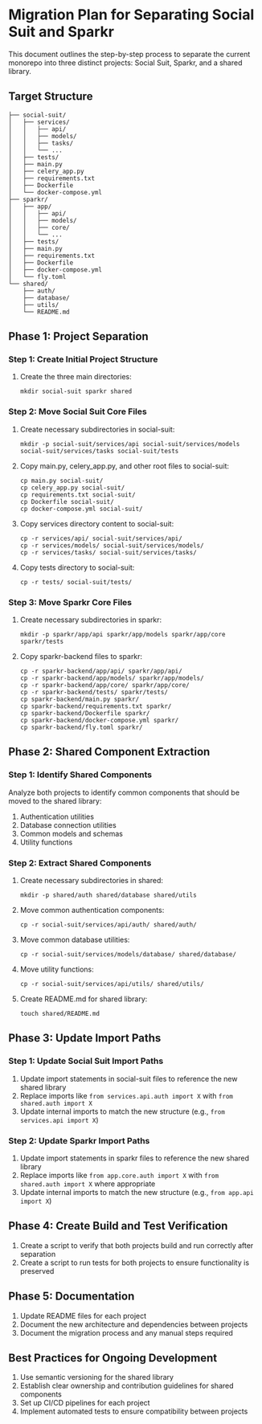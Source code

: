 # Migration Plan for Separating Social Suit and Sparkr

This document outlines the step-by-step process to separate the current monorepo into three distinct projects: Social Suit, Sparkr, and a shared library.

## Target Structure

```
├── social-suit/
│   ├── services/
│   │   ├── api/
│   │   ├── models/
│   │   ├── tasks/
│   │   └── ...
│   ├── tests/
│   ├── main.py
│   ├── celery_app.py
│   ├── requirements.txt
│   ├── Dockerfile
│   └── docker-compose.yml
├── sparkr/
│   ├── app/
│   │   ├── api/
│   │   ├── models/
│   │   ├── core/
│   │   └── ...
│   ├── tests/
│   ├── main.py
│   ├── requirements.txt
│   ├── Dockerfile
│   ├── docker-compose.yml
│   └── fly.toml
└── shared/
    ├── auth/
    ├── database/
    ├── utils/
    └── README.md
```

## Phase 1: Project Separation

### Step 1: Create Initial Project Structure

1. Create the three main directories:
   ```
   mkdir social-suit sparkr shared
   ```

### Step 2: Move Social Suit Core Files

1. Create necessary subdirectories in social-suit:
   ```
   mkdir -p social-suit/services/api social-suit/services/models social-suit/services/tasks social-suit/tests
   ```

2. Copy main.py, celery_app.py, and other root files to social-suit:
   ```
   cp main.py social-suit/
   cp celery_app.py social-suit/
   cp requirements.txt social-suit/
   cp Dockerfile social-suit/
   cp docker-compose.yml social-suit/
   ```

3. Copy services directory content to social-suit:
   ```
   cp -r services/api/ social-suit/services/api/
   cp -r services/models/ social-suit/services/models/
   cp -r services/tasks/ social-suit/services/tasks/
   ```

4. Copy tests directory to social-suit:
   ```
   cp -r tests/ social-suit/tests/
   ```

### Step 3: Move Sparkr Core Files

1. Create necessary subdirectories in sparkr:
   ```
   mkdir -p sparkr/app/api sparkr/app/models sparkr/app/core sparkr/tests
   ```

2. Copy sparkr-backend files to sparkr:
   ```
   cp -r sparkr-backend/app/api/ sparkr/app/api/
   cp -r sparkr-backend/app/models/ sparkr/app/models/
   cp -r sparkr-backend/app/core/ sparkr/app/core/
   cp -r sparkr-backend/tests/ sparkr/tests/
   cp sparkr-backend/main.py sparkr/
   cp sparkr-backend/requirements.txt sparkr/
   cp sparkr-backend/Dockerfile sparkr/
   cp sparkr-backend/docker-compose.yml sparkr/
   cp sparkr-backend/fly.toml sparkr/
   ```

## Phase 2: Shared Component Extraction

### Step 1: Identify Shared Components

Analyze both projects to identify common components that should be moved to the shared library:

1. Authentication utilities
2. Database connection utilities
3. Common models and schemas
4. Utility functions

### Step 2: Extract Shared Components

1. Create necessary subdirectories in shared:
   ```
   mkdir -p shared/auth shared/database shared/utils
   ```

2. Move common authentication components:
   ```
   cp -r social-suit/services/api/auth/ shared/auth/
   ```

3. Move common database utilities:
   ```
   cp -r social-suit/services/models/database/ shared/database/
   ```

4. Move utility functions:
   ```
   cp -r social-suit/services/api/utils/ shared/utils/
   ```

5. Create README.md for shared library:
   ```
   touch shared/README.md
   ```

## Phase 3: Update Import Paths

### Step 1: Update Social Suit Import Paths

1. Update import statements in social-suit files to reference the new shared library
2. Replace imports like `from services.api.auth import X` with `from shared.auth import X`
3. Update internal imports to match the new structure (e.g., `from services.api import X`)

### Step 2: Update Sparkr Import Paths

1. Update import statements in sparkr files to reference the new shared library
2. Replace imports like `from app.core.auth import X` with `from shared.auth import X` where appropriate
3. Update internal imports to match the new structure (e.g., `from app.api import X`)

## Phase 4: Create Build and Test Verification

1. Create a script to verify that both projects build and run correctly after separation
2. Create a script to run tests for both projects to ensure functionality is preserved

## Phase 5: Documentation

1. Update README files for each project
2. Document the new architecture and dependencies between projects
3. Document the migration process and any manual steps required

## Best Practices for Ongoing Development

1. Use semantic versioning for the shared library
2. Establish clear ownership and contribution guidelines for shared components
3. Set up CI/CD pipelines for each project
4. Implement automated tests to ensure compatibility between projects